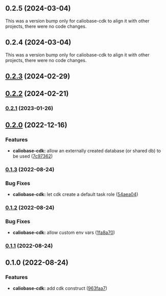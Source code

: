 ## 0.2.5 (2024-03-04)

This was a version bump only for caliobase-cdk to align it with other projects, there were no code changes.

## 0.2.4 (2024-03-04)

This was a version bump only for caliobase-cdk to align it with other projects, there were no code changes.

## [0.2.3](https://github.com/justicointeractive/caliobase/compare/caliobase-cdk-0.2.2...caliobase-cdk-0.2.3) (2024-02-29)

## [0.2.2](https://github.com/justicointeractive/caliobase/compare/caliobase-cdk-0.2.1...caliobase-cdk-0.2.2) (2024-02-21)

### [0.2.1](https://github.com/justicointeractive/caliobase/compare/caliobase-cdk-0.2.0...caliobase-cdk-0.2.1) (2023-01-26)

## [0.2.0](https://github.com/justicointeractive/caliobase/compare/caliobase-cdk-0.1.3...caliobase-cdk-0.2.0) (2022-12-16)

### Features

- **caliobase-cdk:** allow an externally created database (or shared db) to be used ([7c97362](https://github.com/justicointeractive/caliobase/commit/7c9736250a77610854bcae79b91d43d6fe94bd2b))

### [0.1.3](https://github.com/justicointeractive/caliobase/compare/caliobase-cdk-0.1.2...caliobase-cdk-0.1.3) (2022-08-24)

### Bug Fixes

- **caliobase-cdk:** let cdk create a default task role ([54aea04](https://github.com/justicointeractive/caliobase/commit/54aea040270f584dfc8980596b3d4aca88fe4f0b))

### [0.1.2](https://github.com/justicointeractive/caliobase/compare/caliobase-cdk-0.1.1...caliobase-cdk-0.1.2) (2022-08-24)

### Bug Fixes

- **caliobase-cdk:** allow custom env vars ([1fa8a70](https://github.com/justicointeractive/caliobase/commit/1fa8a705801af4f07216984789076a7abfc28598))

### [0.1.1](https://github.com/justicointeractive/caliobase/compare/caliobase-cdk-0.1.0...caliobase-cdk-0.1.1) (2022-08-24)

## 0.1.0 (2022-08-24)

### Features

- **caliobase-cdk:** add cdk construct ([963faa7](https://github.com/justicointeractive/caliobase/commit/963faa7f4a1652c8b93dbd00f4944af5331a53c3))
